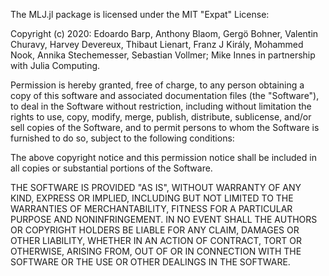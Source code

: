 The MLJ.jl package is licensed under the MIT "Expat" License:

Copyright (c) 2020: Edoardo Barp, Anthony Blaom, Gergö Bohner, Valentin Churavy, Harvey Devereux, Thibaut Lienart,
Franz J Király, Mohammed Nook, Annika Stechemesser, Sebastian Vollmer; Mike Innes in partnership with Julia Computing.
 
Permission is hereby granted, free of charge, to any person obtaining a copy
of this software and associated documentation files (the "Software"), to deal
in the Software without restriction, including without limitation the rights
to use, copy, modify, merge, publish, distribute, sublicense, and/or sell
copies of the Software, and to permit persons to whom the Software is
furnished to do so, subject to the following conditions:

The above copyright notice and this permission notice shall be included in all
copies or substantial portions of the Software.
 
THE SOFTWARE IS PROVIDED "AS IS", WITHOUT WARRANTY OF ANY KIND, EXPRESS OR
IMPLIED, INCLUDING BUT NOT LIMITED TO THE WARRANTIES OF MERCHANTABILITY,
FITNESS FOR A PARTICULAR PURPOSE AND NONINFRINGEMENT. IN NO EVENT SHALL THE
AUTHORS OR COPYRIGHT HOLDERS BE LIABLE FOR ANY CLAIM, DAMAGES OR OTHER
LIABILITY, WHETHER IN AN ACTION OF CONTRACT, TORT OR OTHERWISE, ARISING FROM,
OUT OF OR IN CONNECTION WITH THE SOFTWARE OR THE USE OR OTHER DEALINGS IN THE
SOFTWARE.
 
